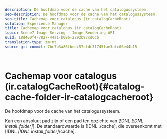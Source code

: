 ```yaml
---
description: De hoofdmap voor de cache van het catalogussysteem.
seo-description: De hoofdmap voor de cache van het catalogussysteem.
seo-title: Cachemap voor catalogus (ir.catalogCacheRoot)
solution: Experience Manager
title: Cachemap voor catalogus (ir.catalogCacheRoot)
topic: Scene7 Image Serving - Image Rendering API
uuid: 18d400f4-7827-44a1-b09b-2292b97cd6cb
translation-type: tm+mt
source-git-commit: 7bc7b3a86fbcdc57cfdc31745fae3afc06e44b15

---
```



# Cachemap voor catalogus (ir.catalogCacheRoot){#catalog-cache-folder-ir-catalogcacheroot}

De hoofdmap voor de cache van het catalogussysteem.

Kan een absoluut pad zijn of een pad ten opzichte van [!DNL *[!DNL install_folder]*]. De standaardwaarde is [!DNL ./cache], die overeenkomt met [!DNL *[!DNL install_folder]*/cache].
